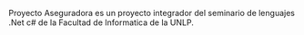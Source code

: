 Proyecto Aseguradora es un proyecto integrador del seminario de lenguajes .Net c# de la Facultad de Informatica de la UNLP.
